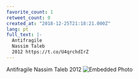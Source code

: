 ```yaml
---
favorite_count: 1
retweet_count: 0
created_at: "2018-12-25T21:18:21.000Z"
lang: pt
full_text: |-
  Antifragile
  Nassim Taleb 
  2012 https://t.co/U4qrchdIrZ
---
```


Antifragile Nassim Taleb 2012
![Embedded Photo](https://twitter-media-coderbyheart.s3.eu-north-1.amazonaws.com/1077674934258855942-DvSrogjW0AA7CKu.jpg)
